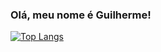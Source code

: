 ### Olá, meu nome é Guilherme!

[![Top Langs](https://github-readme-stats.vercel.app/api/top-langs/?username=guilhermeurbn&layout=compact)](https://github.com/guilhermeurbn)
